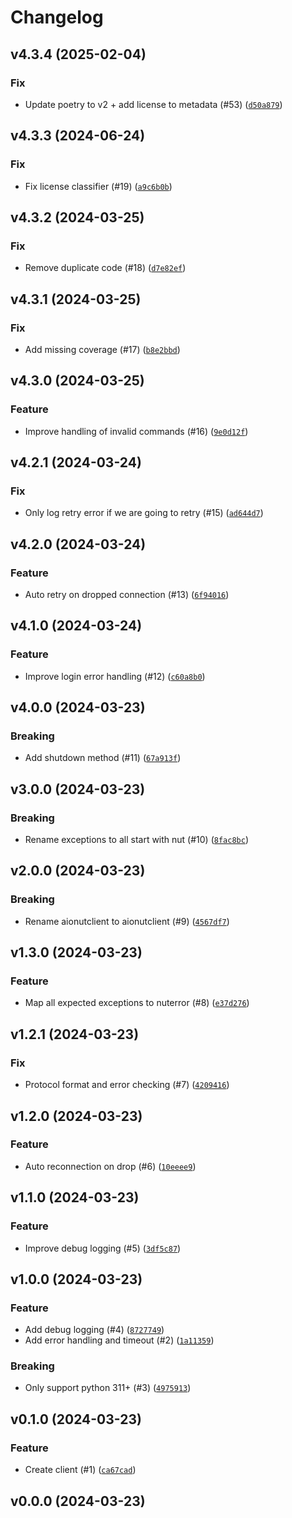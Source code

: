# Changelog

## v4.3.4 (2025-02-04)

### Fix

- Update poetry to v2 + add license to metadata (#53) ([`d50a879`](https://github.com/bdraco/aionut/commit/d50a879443be4e5704146080a45d76f64e7df303))

## v4.3.3 (2024-06-24)

### Fix

- Fix license classifier (#19) ([`a9c6b0b`](https://github.com/bdraco/aionut/commit/a9c6b0bfa8ab4e0ae02fed7f257c495c393d4e93))

## v4.3.2 (2024-03-25)

### Fix

- Remove duplicate code (#18) ([`d7e82ef`](https://github.com/bdraco/aionut/commit/d7e82ef7c0d10c252a864569a340332de3767096))

## v4.3.1 (2024-03-25)

### Fix

- Add missing coverage (#17) ([`b8e2bbd`](https://github.com/bdraco/aionut/commit/b8e2bbd98919391b5edec7a508b7991e4e6bb488))

## v4.3.0 (2024-03-25)

### Feature

- Improve handling of invalid commands (#16) ([`9e0d12f`](https://github.com/bdraco/aionut/commit/9e0d12fac0632bb1587fbf821033257f54517810))

## v4.2.1 (2024-03-24)

### Fix

- Only log retry error if we are going to retry (#15) ([`ad644d7`](https://github.com/bdraco/aionut/commit/ad644d7139ceb0657d5551eb15f701446e9923d4))

## v4.2.0 (2024-03-24)

### Feature

- Auto retry on dropped connection (#13) ([`6f94016`](https://github.com/bdraco/aionut/commit/6f940165a6e70f329963fd94efe5c686d4065af8))

## v4.1.0 (2024-03-24)

### Feature

- Improve login error handling (#12) ([`c60a8b0`](https://github.com/bdraco/aionut/commit/c60a8b04f4e1b4341a8fcf1d60a8b5a12d6cb82a))

## v4.0.0 (2024-03-23)

### Breaking

- Add shutdown method (#11) ([`67a913f`](https://github.com/bdraco/aionut/commit/67a913f81976f92fcfc242bc7102ff1a39a73990))

## v3.0.0 (2024-03-23)

### Breaking

- Rename exceptions to all start with nut (#10) ([`8fac8bc`](https://github.com/bdraco/aionut/commit/8fac8bc0d27ed5b57960b9bcf1a47e199ed13975))

## v2.0.0 (2024-03-23)

### Breaking

- Rename aionutclient to aionutclient (#9) ([`4567df7`](https://github.com/bdraco/aionut/commit/4567df7230c01c2e3a1a9d07fe544e8e63a414af))

## v1.3.0 (2024-03-23)

### Feature

- Map all expected exceptions to nuterror (#8) ([`e37d276`](https://github.com/bdraco/aionut/commit/e37d276dd4c8ea033d3a55810479e3afb20698d3))

## v1.2.1 (2024-03-23)

### Fix

- Protocol format and error checking (#7) ([`4209416`](https://github.com/bdraco/aionut/commit/4209416670fb0d21f87592d2ada9e5422f591622))

## v1.2.0 (2024-03-23)

### Feature

- Auto reconnection on drop (#6) ([`10eeee9`](https://github.com/bdraco/aionut/commit/10eeee908498c5956c6b0633b1fb02e8c42f2229))

## v1.1.0 (2024-03-23)

### Feature

- Improve debug logging (#5) ([`3df5c87`](https://github.com/bdraco/aionut/commit/3df5c87d33634399c2726d57e5ed3ff567ae653a))

## v1.0.0 (2024-03-23)

### Feature

- Add debug logging (#4) ([`8727749`](https://github.com/bdraco/aionut/commit/8727749a0006312033c8f2baee4b8c02e336c5d2))
- Add error handling and timeout (#2) ([`1a11359`](https://github.com/bdraco/aionut/commit/1a113594bd82cb662bc026bc3a5d04df008f451b))

### Breaking

- Only support python 311+ (#3) ([`4975913`](https://github.com/bdraco/aionut/commit/4975913e548183438ed5c0c2aa4bf5fd5a40ad52))

## v0.1.0 (2024-03-23)

### Feature

- Create client (#1) ([`ca67cad`](https://github.com/bdraco/aionut/commit/ca67cad386a41c53b3ec5aaea27df342b51e20bd))

## v0.0.0 (2024-03-23)

